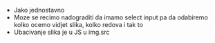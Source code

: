 * Jako jednostavno
* Moze se recimo nadograditi da imamo select input pa da odabiremo kolko ocemo vidjet slika, kolko redova i tak to
* Ubacivanje slika je u JS u img.src